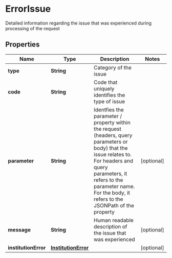 

# ErrorIssue

Detailed information regarding the issue that was experienced during processing of the request

## Properties

Name | Type | Description | Notes
------------ | ------------- | ------------- | -------------
**type** | **String** | Category of the issue | 
**code** | **String** | Code that uniquely identifies the type of issue | 
**parameter** | **String** | Identfies the parameter / property within the request (headers, query parameters or body) that the issue relates to. For headers and query parameters, it refers to the parameter name. For the body, it refers to the JSONPath of the property |  [optional]
**message** | **String** | Human readable description of the issue that was experienced |  [optional]
**institutionError** | [**InstitutionError**](InstitutionError.md) |  |  [optional]



